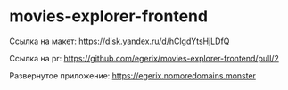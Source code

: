 # movies-explorer-frontend

Ссылка на макет: https://disk.yandex.ru/d/hClgdYtsHjLDfQ

Ссылка на pr: https://github.com/egerix/movies-explorer-frontend/pull/2

Развернутое приложение: https://egerix.nomoredomains.monster
